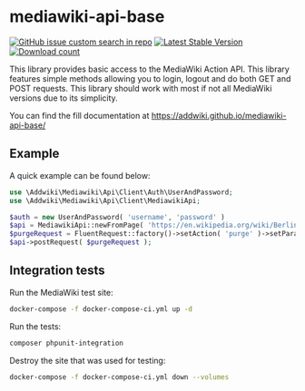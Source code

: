# mediawiki-api-base

[![GitHub issue custom search in repo](https://img.shields.io/github/issues-search/addwiki/addwiki?label=issues&query=is%3Aissue%20is%3Aopen%20%5Bmediawiki-api-base%5D)](https://github.com/addwiki/addwiki/issues?q=is%3Aissue+is%3Aopen+%5Bmediawiki-api-base%5D+)
[![Latest Stable Version](https://poser.pugx.org/addwiki/mediawiki-api-base/version.png)](https://packagist.org/packages/addwiki/mediawiki-api-base)
[![Download count](https://poser.pugx.org/addwiki/mediawiki-api-base/d/total.png)](https://packagist.org/packages/addwiki/mediawiki-api-base)

This library provides basic access to the MediaWiki Action API.
This library features simple methods allowing you to login, logout and do both GET and POST requests.
This library should work with most if not all MediaWiki versions due to its simplicity.

You can find the fill documentation at https://addwiki.github.io/mediawiki-api-base/

## Example

A quick example can be found below:

```php
use \Addwiki\Mediawiki\Api\Client\Auth\UserAndPassword;
use \Addwiki\Mediawiki\Api\Client\MediawikiApi;

$auth = new UserAndPassword( 'username', 'password' )
$api = MediawikiApi::newFromPage( 'https://en.wikipedia.org/wiki/Berlin', $auth );
$purgeRequest = FluentRequest::factory()->setAction( 'purge' )->setParam( 'titles', 'Berlin' );
$api->postRequest( $purgeRequest );
```

## Integration tests

Run the MediaWiki test site:

```sh
docker-compose -f docker-compose-ci.yml up -d
```

Run the tests:

```sh
composer phpunit-integration
```

Destroy the site that was used for testing:

```sh
docker-compose -f docker-compose-ci.yml down --volumes
```
